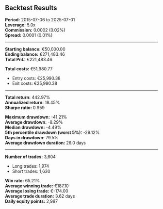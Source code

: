 ## Backtest Results

**Period:** 2015-07-06 to 2025-07-01  
**Leverage:** 5.0x  
**Commission:** 0.0002 (0.02%)  
**Spread:** 0.0001 (0.01%)

---

**Starting balance:** €50,000.00  
**Ending balance:** €271,483.46  
**Total PnL:** €221,483.46  

**Total costs:** €51,980.77  
- Entry costs: €25,990.38  
- Exit costs: €25,990.38  

---

**Total return:** 442.97%  
**Annualized return:** 18.45%  
**Sharpe ratio:** 0.959  

**Maximum drawdown:** -41.21%  
**Average drawdown:** -8.29%  
**Median drawdown:** -4.49%  
**5th percentile drawdown (worst 5%):** -29.12%  
**Days in drawdown:** 79.5%  
**Average drawdown duration:** 26.0 days  

---

**Number of trades:** 3,604  
- Long trades: 1,974  
- Short trades: 1,630  

**Win rate:** 65.21%  
**Average winning trade:** €187.10  
**Average losing trade:** €-174.00  
**Average trade duration:** 3.62 days  
**Daily equity points:** 2,987
